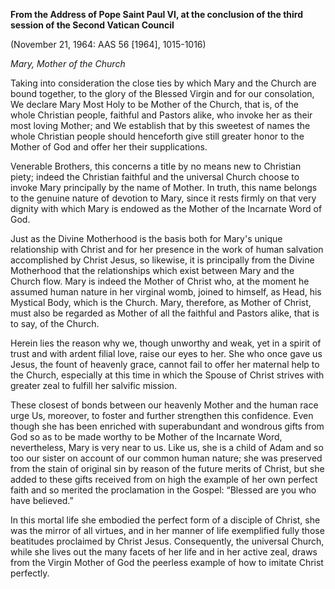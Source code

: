 

 **From the Address of Pope Saint Paul VI, at the conclusion of the third session of the Second Vatican Council**

(November 21, 1964: AAS 56 \[1964\], 1015-1016)

_Mary, Mother of the Church_

Taking into consideration the close ties by which Mary and the Church are bound together, to the glory of the Blessed Virgin and for our consolation, We declare Mary Most Holy to be Mother of the Church, that is, of the whole Christian people, faithful and Pastors alike, who invoke her as their most loving Mother; and We establish that by this sweetest of names the whole Christian people should henceforth give still greater honor to the Mother of God and offer her their supplications.

 Venerable Brothers, this concerns a title by no means new to Christian piety; indeed the Christian faithful and the universal Church choose to invoke Mary principally by the name of Mother. In truth, this name belongs to the genuine nature of devotion to Mary, since it rests firmly on that very dignity with which Mary is endowed as the Mother of the Incarnate Word of God.

Just as the Divine Motherhood is the basis both for Mary's unique relationship with Christ and for her presence in the work of human salvation accomplished by Christ Jesus, so likewise, it is principally from the Divine Motherhood that the relationships which exist between Mary and the Church flow. Mary is indeed the Mother of Christ who, at the moment he assumed human nature in her virginal womb, joined to himself, as Head, his Mystical Body, which is the Church. Mary, therefore, as Mother of Christ, must also be regarded as Mother of all the faithful and Pastors alike, that is to say, of the Church.

Herein lies the reason why we, though unworthy and weak, yet in a spirit of trust and with ardent filial love, raise our eyes to her. She who once gave us Jesus, the fount of heavenly grace, cannot fail to offer her maternal help to the Church, especially at this time in which the Spouse of Christ strives with greater zeal to fulfill her salvific mission.

These closest of bonds between our heavenly Mother and the human race urge Us, moreover, to foster and further strengthen this confidence. Even though she has been enriched with superabundant and wondrous gifts from God so as to be made worthy to be Mother of the Incarnate Word, nevertheless, Mary is very near to us. Like us, she is a child of Adam and so too our sister on account of our common human nature; she was preserved from the stain of original sin by reason of the future merits of Christ, but she added to these gifts received from on high the example of her own perfect faith and so merited the proclamation in the Gospel: “Blessed are you who have believed.”

In this mortal life she embodied the perfect form of a disciple of Christ, she was the mirror of all virtues, and in her manner of life exemplified fully those beatitudes proclaimed by Christ Jesus. Consequently, the universal Church, while she lives out the many facets of her life and in her active zeal, draws from the Virgin Mother of God the peerless example of how to imitate Christ perfectly.

